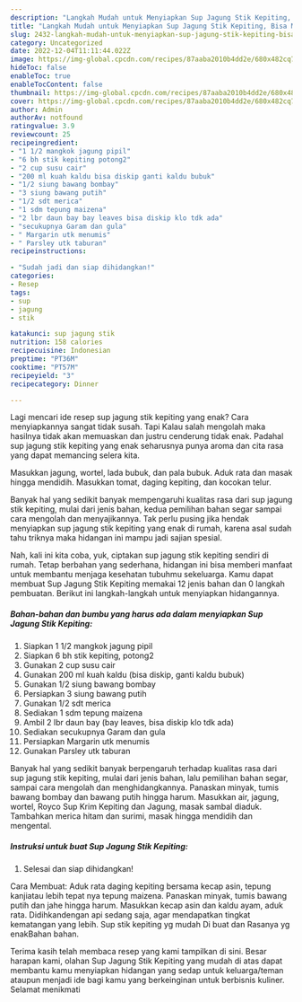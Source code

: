 ```yaml
---
description: "Langkah Mudah untuk Menyiapkan Sup Jagung Stik Kepiting, Bisa Manjain Lidah"
title: "Langkah Mudah untuk Menyiapkan Sup Jagung Stik Kepiting, Bisa Manjain Lidah"
slug: 2432-langkah-mudah-untuk-menyiapkan-sup-jagung-stik-kepiting-bisa-manjain-lidah
category: Uncategorized
date: 2022-12-04T11:11:44.022Z
image: https://img-global.cpcdn.com/recipes/87aaba2010b4dd2e/680x482cq70/sup-jagung-stik-kepiting-foto-resep-utama.jpg
hideToc: false
enableToc: true
enableTocContent: false
thumbnail: https://img-global.cpcdn.com/recipes/87aaba2010b4dd2e/680x482cq70/sup-jagung-stik-kepiting-foto-resep-utama.jpg
cover: https://img-global.cpcdn.com/recipes/87aaba2010b4dd2e/680x482cq70/sup-jagung-stik-kepiting-foto-resep-utama.jpg
author: Admin
authorAv: notfound
ratingvalue: 3.9
reviewcount: 25
recipeingredient:
- "1 1/2 mangkok jagung pipil"
- "6 bh stik kepiting potong2"
- "2 cup susu cair"
- "200 ml kuah kaldu bisa diskip ganti kaldu bubuk"
- "1/2 siung bawang bombay"
- "3 siung bawang putih"
- "1/2 sdt merica"
- "1 sdm tepung maizena"
- "2 lbr daun bay bay leaves bisa diskip klo tdk ada"
- "secukupnya Garam dan gula"
- " Margarin utk menumis"
- " Parsley utk taburan"
recipeinstructions:

- "Sudah jadi dan siap dihidangkan!"
categories:
- Resep
tags:
- sup
- jagung
- stik

katakunci: sup jagung stik 
nutrition: 158 calories
recipecuisine: Indonesian
preptime: "PT36M"
cooktime: "PT57M"
recipeyield: "3"
recipecategory: Dinner

---
```



Lagi mencari ide resep sup jagung stik kepiting yang enak? Cara menyiapkannya sangat tidak susah. Tapi Kalau salah mengolah maka hasilnya tidak akan memuaskan dan justru cenderung tidak enak. Padahal sup jagung stik kepiting yang enak seharusnya punya aroma dan cita rasa yang dapat memancing selera kita.


Masukkan jagung, wortel, lada bubuk, dan pala bubuk. Aduk rata dan masak hingga mendidih. Masukkan tomat, daging kepiting, dan kocokan telur.

Banyak hal yang sedikit banyak mempengaruhi kualitas rasa dari sup jagung stik kepiting, mulai dari jenis bahan, kedua pemilihan bahan segar sampai cara mengolah dan menyajikannya. Tak perlu pusing jika hendak menyiapkan sup jagung stik kepiting yang enak di rumah, karena asal sudah tahu triknya maka hidangan ini mampu jadi sajian spesial.


Nah, kali ini kita coba, yuk, ciptakan sup jagung stik kepiting sendiri di rumah. Tetap berbahan yang sederhana, hidangan ini bisa memberi manfaat untuk membantu menjaga kesehatan tubuhmu sekeluarga. Kamu dapat membuat Sup Jagung Stik Kepiting memakai 12 jenis bahan dan 0 langkah pembuatan. Berikut ini langkah-langkah untuk menyiapkan hidangannya.

<!--inarticleads1-->

##### Bahan-bahan dan bumbu yang harus ada dalam menyiapkan Sup Jagung Stik Kepiting:

1. Siapkan 1 1/2 mangkok jagung pipil
1. Siapkan 6 bh stik kepiting, potong2
1. Gunakan 2 cup susu cair
1. Gunakan 200 ml kuah kaldu (bisa diskip, ganti kaldu bubuk)
1. Gunakan 1/2 siung bawang bombay
1. Persiapkan 3 siung bawang putih
1. Gunakan 1/2 sdt merica
1. Sediakan 1 sdm tepung maizena
1. Ambil 2 lbr daun bay (bay leaves, bisa diskip klo tdk ada)
1. Sediakan secukupnya Garam dan gula
1. Persiapkan  Margarin utk menumis
1. Gunakan  Parsley utk taburan


Banyak hal yang sedikit banyak berpengaruh terhadap kualitas rasa dari sup jagung stik kepiting, mulai dari jenis bahan, lalu pemilihan bahan segar, sampai cara mengolah dan menghidangkannya. Panaskan minyak, tumis bawang bombay dan bawang putih hingga harum. Masukkan air, jagung, wortel, Royco Sup Krim Kepiting dan Jagung, masak sambal diaduk. Tambahkan merica hitam dan surimi, masak hingga mendidih dan mengental. 

<!--inarticleads2-->

##### Instruksi untuk buat Sup Jagung Stik Kepiting:


1. Selesai dan siap dihidangkan!

Cara Membuat: Aduk rata daging kepiting bersama kecap asin, tepung kanjiatau lebih tepat nya tepung maizena. Panaskan minyak, tumis bawang putih dan jahe hingga harum. Masukkan kecap asin dan kaldu ayam, aduk rata. Didihkandengan api sedang saja, agar mendapatkan tingkat kematangan yang lebih. Sup stik kepiting yg mudah Di buat dan Rasanya yg enakBahan bahan. 

Terima kasih telah membaca resep yang kami tampilkan di sini. Besar harapan kami, olahan Sup Jagung Stik Kepiting yang mudah di atas dapat membantu kamu menyiapkan hidangan yang sedap untuk keluarga/teman ataupun menjadi ide bagi kamu yang berkeinginan untuk berbisnis kuliner. Selamat menikmati
